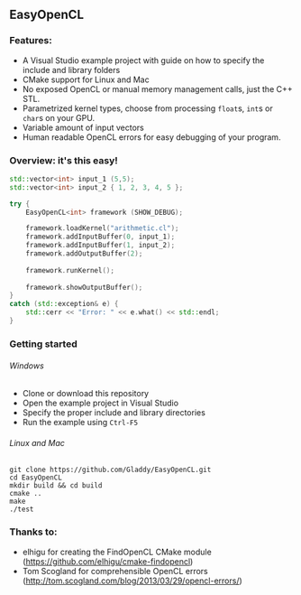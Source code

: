 ## EasyOpenCL

### Features:
* A Visual Studio example project with guide on how to specify the include and library folders
* CMake support for Linux and Mac
* No exposed OpenCL or manual memory management calls, just the C++ STL.
* Parametrized kernel types, choose from processing `float`s, `int`s or `char`s on your GPU.
* Variable amount of input vectors
* Human readable OpenCL errors for easy debugging of your program.

### Overview: it's this easy!
```cpp
std::vector<int> input_1 (5,5);
std::vector<int> input_2 { 1, 2, 3, 4, 5 };

try {
    EasyOpenCL<int> framework (SHOW_DEBUG);

    framework.loadKernel("arithmetic.cl");
    framework.addInputBuffer(0, input_1);
    framework.addInputBuffer(1, input_2);
    framework.addOutputBuffer(2);
	
    framework.runKernel();
	
    framework.showOutputBuffer();
}
catch (std::exception& e) {
    std::cerr << "Error: " << e.what() << std::endl;
}
```

### Getting started
###### Windows
* Clone or download this repository
* Open the example project in Visual Studio
* Specify the proper include and library directories
* Run the example using `Ctrl-F5`

###### Linux and Mac
```
git clone https://github.com/Gladdy/EasyOpenCL.git
cd EasyOpenCL
mkdir build && cd build
cmake ..
make 
./test
```

### Thanks to:
* elhigu for creating the FindOpenCL CMake module (https://github.com/elhigu/cmake-findopencl)
* Tom Scogland for comprehensible OpenCL errors (http://tom.scogland.com/blog/2013/03/29/opencl-errors/)

